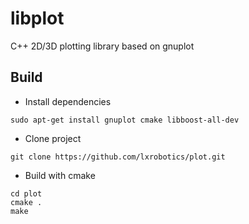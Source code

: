 libplot
=======

C++ 2D/3D plotting library based on gnuplot

## Build

* Install dependencies
```
sudo apt-get install gnuplot cmake libboost-all-dev
```

* Clone project
```
git clone https://github.com/lxrobotics/plot.git
```

* Build with cmake
```
cd plot
cmake .
make
```
